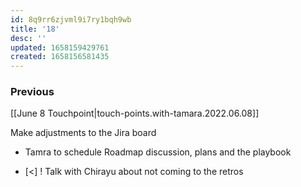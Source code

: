 ```yaml
---
id: 8q9rr6zjvml9i7ry1bqh9wb
title: '18'
desc: ''
updated: 1658159429761
created: 1658156581435
---
```


### Previous

[[June 8 Touchpoint|touch-points.with-tamara.2022.06.08]]


Make adjustments to the Jira board

- Tamra to schedule Roadmap discussion, plans and the playbook

- [<] ! Talk with Chirayu about not coming to the retros